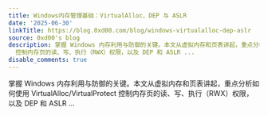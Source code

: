 ```yaml
---
title: Windows内存管理基础：VirtualAlloc、DEP 与 ASLR
date: '2025-06-30'
linkTitle: https://blog.0xd00.com/blog/windows-virtualalloc-dep-aslr
source: 0xd00's blog
description: 掌握 Windows 内存利用与防御的关键。本文从虚拟内存和页表讲起，重点分析如何使用 VirtualAlloc/VirtualProtect
  控制内存页的读、写、执行（RWX）权限，以及 DEP 和 ASLR ...
disable_comments: true
---
```

掌握 Windows 内存利用与防御的关键。本文从虚拟内存和页表讲起，重点分析如何使用 VirtualAlloc/VirtualProtect 控制内存页的读、写、执行（RWX）权限，以及 DEP 和 ASLR ...
